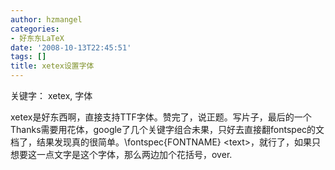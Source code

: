 ```yaml
---
author: hzmangel
categories:
- 好东东LaTeX
date: '2008-10-13T22:45:51'
tags: []
title: xetex设置字体
---
```

关键字： xetex, 字体

xetex是好东西啊，直接支持TTF字体。赞完了，说正题。写片子，最后的一个Thanks需要用花体，google了几个关键字组合未果，只好去直接翻fontspec的文档了，结果发现真的很简单。\fontspec{FONTNAME} &lt;text&gt;，就行了，如果只想要这一点文字是这个字体，那么两边加个花括号，over.